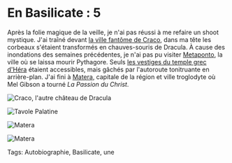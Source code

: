 # En Basilicate : 5

Après la folie magique de la veille, je n'ai pas réussi à me refaire un shoot mystique. J'ai traîné devant [la ville fantôme de Craco](http://fr.wikipedia.org/wiki/Craco), dans ma tête les corbeaux s'étaient transformés en chauves-souris de Dracula. À cause des inondations des semaines précédentes, je n'ai pas pu visiter [Metaponto](http://fr.wikipedia.org/wiki/M%C3%A9taponte), la ville où se laissa mourir Pythagore. Seuls [les vestiges du temple grec d'Héra](http://it.wikipedia.org/wiki/Tavole_Palatine) étaient accessibles, mais gâchés par l'autoroute tonitruante en arrière-plan. J'ai fini à [Matera](http://fr.wikipedia.org/wiki/Matera), capitale de la région et ville troglodyte où Mel Gibson a tourné *La Passion du Christ*.<span id="more-33919"></span>

![Craco, l'autre château de Dracula](http://blog.tcrouzet.comhttps://tcrouzet.com/images_tc/2013/12/craco1.jpg)

![Tavole Palatine](http://blog.tcrouzet.comhttps://tcrouzet.com/images_tc/2013/12/tavolapalatinejpg.jpg)

![Matera](http://blog.tcrouzet.comhttps://tcrouzet.com/images_tc/2013/12/matera1.jpg)

![Matera](http://blog.tcrouzet.comhttps://tcrouzet.com/images_tc/2013/12/matera2.jpg)



Tags: Autobiographie, Basilicate, une